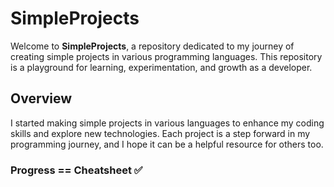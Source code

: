 # SimpleProjects

Welcome to **SimpleProjects**, a repository dedicated to my journey of creating simple projects in various programming languages. This repository is a playground for learning, experimentation, and growth as a developer.

## Overview

I started making simple projects in various languages to enhance my coding skills and explore new technologies. Each project is a step forward in my programming journey, and I hope it can be a helpful resource for others too.

### Progress == Cheatsheet ✅

